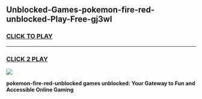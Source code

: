 
## Unblocked-Games-pokemon-fire-red-unblocked-Play-Free-gj3wl
<h3>
<a href="https://premium76.site?title=pokemon-fire-red-unblocked&ref=21A">CLICK TO PLAY</a></h3>
<hr>

<h3>
<a href="https://premium76.site?title=pokemon-fire-red-unblocked&ref=21A">CLICK 2 PLAY</a>
  
</h3>

<a href="https://premium76.site?title=pokemon-fire-red-unblocked&ref=21A"><img src="https://clearcache.store/games.png"></a>


**pokemon-fire-red-unblocked games unblocked: Your Gateway to Fun and Accessible Online Gaming**

